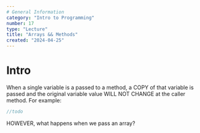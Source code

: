 ```yaml
---
# General Information
category: "Intro to Programming"
number: 17
type: "Lecture"
title: "Arrays && Methods"
created: "2024-04-25"
---
```


# Intro

When a single variable is a passed to a method, a COPY of that variable is passed and the original variable value WILL NOT CHANGE at the caller method. For example:

```cs
//todo
```

HOWEVER, what happens when we pass an array?

